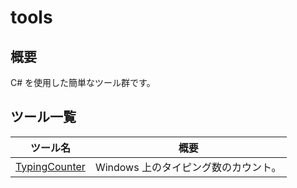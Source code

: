 # tools

## 概要

C# を使用した簡単なツール群です。

## ツール一覧

|ツール名|概要|
|-|-|
|[TypingCounter](./src/TypingCounter)| Windows 上のタイピング数のカウント。 |
